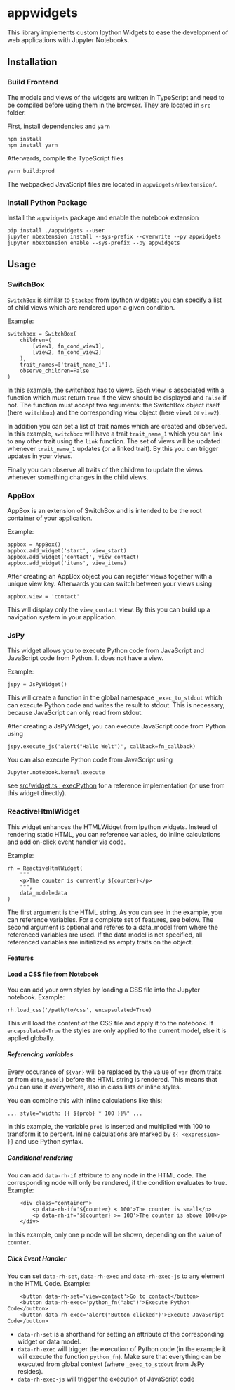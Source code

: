 # appwidgets

This library implements custom Ipython Widgets to ease the development of web applications with Jupyter Notebooks.

## Installation

### Build Frontend

The models and views of the widgets are written in TypeScript and need to be compiled before using them in the browser. They are located in `src` folder.

First, install dependencies and `yarn`
```
npm install
npm install yarn
```

Afterwards, compile the TypeScript files
```
yarn build:prod
```
The webpacked JavaScript files are located in `appwidgets/nbextension/`.

### Install Python Package

Install the `appwidgets` package and enable the notebook extension
```
pip install ./appwidgets --user
jupyter nbextension install --sys-prefix --overwrite --py appwidgets
jupyter nbextension enable --sys-prefix --py appwidgets
```

## Usage

### SwitchBox

`SwitchBox` is similar to `Stacked` from Ipython widgets: you can specify a list of child views which are rendered upon a given condition.

Example:
```
switchbox = SwitchBox(
    children=(
        [view1, fn_cond_view1],
        [view2, fn_cond_view2]
    ),
    trait_names=['trait_name_1'],
    observe_children=False
)
```
In this example, the switchbox has to views. Each view is associated with a function which must return `True` if the view should be displayed and `False` if not. The function must accept two arguments: the SwitchBox object itself (here `switchbox`) and the corresponding view object (here `view1` or `view2`). 

In addition you can set a list of trait names which are created and observed. In this example, `switchbox` will have a trait `trait_name_1` which you can link to any other trait using the `link` function. The set of views will be updated whenever `trait_name_1` updates (or a linked trait). By this you can trigger updates in your views.

Finally you can observe all traits of the children to update the views whenever something changes in the child views.


### AppBox

AppBox is an extension of SwitchBox and is intended to be the root container of your application.

Example:
```
appbox = AppBox()
appbox.add_widget('start', view_start)
appbox.add_widget('contact', view_contact)
appbox.add_widget('items', view_items)
```
After creating an AppBox object you can register views together with a unique view key. Afterwards you can switch between your views using
```
appbox.view = 'contact'
```
This will display only the `view_contact` view. By this you can build up a navigation system in your application.

### JsPy

This widget allows you to execute Python code from JavaScript and JavaScript code from Python. It does not have a view.

Example:
```
jspy = JsPyWidget()
```
This will create a function in the global namespace `_exec_to_stdout` which can execute Python code and writes the result to stdout. This is necessary, because JavaScript can only read from stdout.

After creating a JsPyWidget, you can execute JavaScript code from Python using
```
jspy.execute_js('alert("Hallo Welt")', callback=fn_callback)
```
You can also execute Python code from JavaScript using
```
Jupyter.notebook.kernel.execute
```
see [src/widget.ts : execPython](src/widget.ts) for a reference implementation (or use from this widget directly).

### ReactiveHtmlWidget

This widget enhances the HTMLWidget from Ipython widgets. Instead of rendering static HTML, you can reference variables, do inline calculations and add on-click event handler via code.

Example:
```
rh = ReactiveHtmlWidget(
    """
    <p>The counter is currently ${counter}</p>
    """,
    data_model=data
)
```
The first argument is the HTML string. As you can see in the example, you can reference variables. For a complete set of features, see below. The second argument is optional and referes to a data_model from where the referenced variables are used. If the data model is not specified, all referenced variables are initialized as empty traits on the object.

#### Features

#### Load a CSS file from Notebook

You can add your own styles by loading a CSS file into the Jupyter notebook.
Example:
```
rh.load_css('/path/to/css', encapsulated=True)
```
This will load the content of the CSS file and apply it to the notebook. If `encapsulated=True` the styles are only applied to the current model, else it is applied globally.


##### Referencing variables

Every occurance of `${var}` will be replaced by the value of `var` (from traits or from `data_model`) before the HTML string is rendered. This means that you can use it everywhere, also in class lists or inline styles.

You can combine this with inline calculations like this: 
```
... style="width: {{ ${prob} * 100 }}%" ...
```
In this example, the variable `prob` is inserted and multiplied with 100 to transform it to percent. Inline calculations are marked by `{{ <expression> }}` and use Python syntax.

##### Conditional rendering

You can add `data-rh-if` attribute to any node in the HTML code. The corresponding node will only be rendered, if the condition evaluates to true.
Example:
```
    <div class="container">
        <p data-rh-if='${counter} < 100'>The counter is small</p>
        <p data-rh-if='${counter} >= 100'>The counter is above 100</p>
    </div>
```
In this example, only one p node will be shown, depending on the value of `counter`.

##### Click Event Handler

You can set `data-rh-set`, `data-rh-exec` and `data-rh-exec-js` to any element in the HTML Code.
Example:
```
    <button data-rh-set='view=contact'>Go to contact</button>
    <button data-rh-exec='python_fn("abc")'>Execute Python Code</button>
    <button data-rh-exec='alert("Button clicked")'>Execute JavaScript Code</button>
```
- `data-rh-set` is a shorthand for setting an attribute of the corresponding widget or data model. 
- `data-rh-exec` will trigger the execution of Python code (in the example it will execute the function `python_fn`). Make sure that everything can be executed from global context (where `_exec_to_stdout` from JsPy resides).
- `data-rh-exec-js` will trigger the execution of JavaScript code